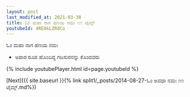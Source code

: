 ```yaml
---
layout: post
last_modified_at: 2021-03-30
title: ಓಂ ಮಹಾ ನಾಗ ಹಣಯ ನಮಃ ೧೧ ಟೈಮ್ಸ್
youtubeId: 4RE0kLZRdCo
---
```

 
 
 ಓಂ ಮಹಾ ನಾಗ ಹಣಯ ನಮಃ  
 
 -  ಅಪಾರ ರೂಪ ಹೊಂದಿದ್ದ ಗಜಸುರನನ್ನು ಕೊಂದವರು 
 
  
 
  
 
 
 
 
 
 


{% include youtubePlayer.html id=page.youtubeId %}
 
[Next]({{ site.baseurl }}{% link  split1/_posts/2014-08-27-ಓಂ ಅವಧಾ ನಮಃ ೧೧ ಟೈಮ್ಸ್.md%})
 
